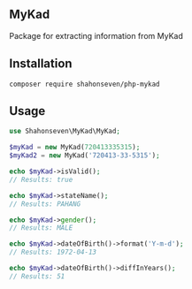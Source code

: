 ## MyKad
Package for extracting information from MyKad

## Installation
```shell
composer require shahonseven/php-mykad
```

## Usage
```php
use Shahonseven\MyKad\MyKad;

$myKad = new MyKad(720413335315);
$myKad2 = new MyKad('720413-33-5315');

echo $myKad->isValid();
// Results: true

echo $myKad->stateName();
// Results: PAHANG

echo $myKad->gender();
// Results: MALE

echo $myKad->dateOfBirth()->format('Y-m-d');
// Results: 1972-04-13

echo $myKad->dateOfBirth()->diffInYears();
// Results: 51
```